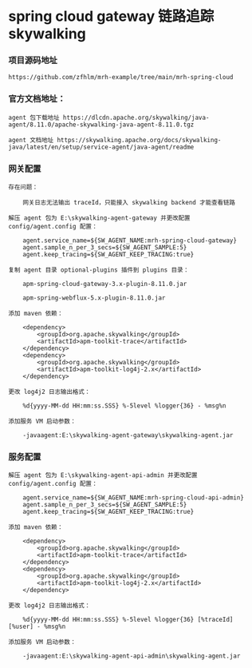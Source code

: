 
# spring cloud gateway 链路追踪 skywalking

### 项目源码地址

    https://github.com/zfhlm/mrh-example/tree/main/mrh-spring-cloud

### 官方文档地址：

    agent 包下载地址 https://dlcdn.apache.org/skywalking/java-agent/8.11.0/apache-skywalking-java-agent-8.11.0.tgz

    agent 文档地址 https://skywalking.apache.org/docs/skywalking-java/latest/en/setup/service-agent/java-agent/readme

### 网关配置

    存在问题：

        网关日志无法输出 traceId，只能接入 skywalking backend 才能查看链路

    解压 agent 包为 E:\skywalking-agent-gateway 并更改配置 config/agent.config 配置：

        agent.service_name=${SW_AGENT_NAME:mrh-spring-cloud-gateway}
        agent.sample_n_per_3_secs=${SW_AGENT_SAMPLE:5}
        agent.keep_tracing=${SW_AGENT_KEEP_TRACING:true}

    复制 agent 目录 optional-plugins 插件到 plugins 目录：

        apm-spring-cloud-gateway-3.x-plugin-8.11.0.jar

        apm-spring-webflux-5.x-plugin-8.11.0.jar

    添加 maven 依赖：

        <dependency>
            <groupId>org.apache.skywalking</groupId>
            <artifactId>apm-toolkit-trace</artifactId>
        </dependency>
        <dependency>
            <groupId>org.apache.skywalking</groupId>
            <artifactId>apm-toolkit-log4j-2.x</artifactId>
        </dependency>

    更改 log4j2 日志输出格式：

        %d{yyyy-MM-dd HH:mm:ss.SSS} %-5level %logger{36} - %msg%n

    添加服务 VM 启动参数：

        -javaagent:E:\skywalking-agent-gateway\skywalking-agent.jar

### 服务配置

    解压 agent 包为 E:\skywalking-agent-api-admin 并更改配置 config/agent.config 配置：

        agent.service_name=${SW_AGENT_NAME:mrh-spring-cloud-api-admin}
        agent.sample_n_per_3_secs=${SW_AGENT_SAMPLE:5}
        agent.keep_tracing=${SW_AGENT_KEEP_TRACING:true}

    添加 maven 依赖：

        <dependency>
            <groupId>org.apache.skywalking</groupId>
            <artifactId>apm-toolkit-trace</artifactId>
        </dependency>
        <dependency>
            <groupId>org.apache.skywalking</groupId>
            <artifactId>apm-toolkit-log4j-2.x</artifactId>
        </dependency>

    更改 log4j2 日志输出格式：

        %d{yyyy-MM-dd HH:mm:ss.SSS} %-5level %logger{36} [%traceId] [%user] - %msg%n

    添加服务 VM 启动参数：

        -javaagent:E:\skywalking-agent-api-admin\skywalking-agent.jar
